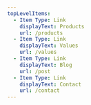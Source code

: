 ```yaml
---
topLevelItems:
  - Item Type: Link
    displayText: Products
    url: /products
  - Item Type: Link
    displayText: Values
    url: /values
  - Item Type: Link
    displayText: Blog
    url: /post
  - Item Type: Link
    displayText: Contact
    url: /contact
---
```


